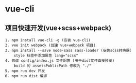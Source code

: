 # vue-cli
## 项目快速开发(vue+scss+webpack)
    1. npm install vue-cli -g (安装 vue-cli)
    2. vue init webpack (创建 vue+webpack 项目)
    3. npm install --save node-sass sass-loader (安装scss转换器)
        style 标签中添加属性 lang="scss"
    4. 修改 config/index.js 文件配置 (用于dist文件直接预览)
        build 的 assetsPublicPath 修改为 "./" 
    5. npm run dev 开发
    6. npm run dist 编译    